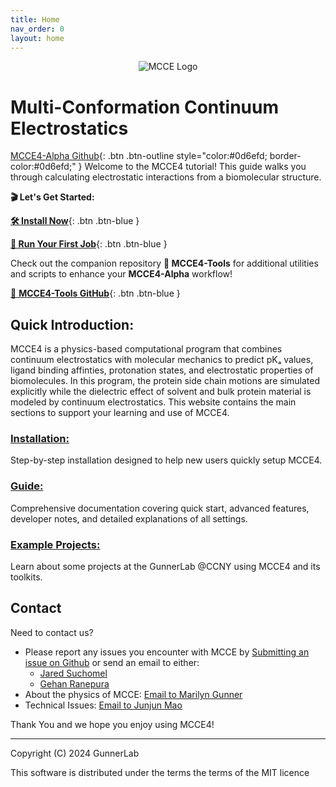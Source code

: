```yaml
---
title: Home
nav_order: 0
layout: home
---
```


<p align="center">
  <img src="{{ '/docs/images/mcce_logo1.png' | relative_url }}" alt="MCCE Logo" style="max-width: 100%; height: auto;">
</p>

# Multi-Conformation Continuum Electrostatics
[MCCE4-Alpha Github](https://github.com/GunnerLab/MCCE4-Alpha){: .btn .btn-outline style="color:#0d6efd; border-color:#0d6efd;" }
Welcome to the MCCE4 tutorial! This guide walks you through calculating electrostatic interactions from a biomolecular structure.

**🎬 Let's Get Started:** 

[**🛠️ Install Now**](https://gunnerlab.github.io/mcce4_tutorial/docs/installation/){: .btn .btn-blue }

[**🚀 Run Your First Job**](https://gunnerlab.github.io/mcce4_tutorial/docs/guide/quick_start/){: .btn .btn-blue }  

Check out the companion repository **🔧 MCCE4-Tools** for additional utilities and scripts to enhance your **MCCE4-Alpha** workflow!

[🧰 **MCCE4-Tools GitHub**](https://github.com/GunnerLab/MCCE4-Tools){: .btn .btn-blue }

## Quick Introduction:
MCCE4 is a physics-based computational program that combines continuum electrostatics with molecular mechanics to predict pKₐ values, ligand binding affinties, protonation states, and electrostatic properties of biomolecules. In this program, the protein side chain motions are simulated explicitly while the dielectric effect of solvent and bulk protein material is modeled by continuum electrostatics.
This website contains the main sections to support your learning and use of MCCE4.

### [Installation:](https://gunnerlab.github.io/mcce4_tutorial/docs/installation/) 
Step-by-step installation designed to help new users quickly setup MCCE4.

### [Guide:](https://gunnerlab.github.io/mcce4_tutorial/docs/guide/)
Comprehensive documentation covering quick start, advanced features, developer notes, and detailed explanations of all settings.

### [Example Projects:](https://gunnerlab.github.io/mcce4_tutorial/docs/example_projects/)
Learn about some projects at the GunnerLab @CCNY using MCCE4 and its toolkits.

## Contact
Need to contact us?

- Please report any issues you encounter with MCCE by [Submitting an issue on Github](https://github.com/GunnerLab/MCCE4-Alpha/issues)
  or send an email to either:
    - [Jared Suchomel](jsuchomel@ccny.cuny.edu)
    - [Gehan Ranepura](granepura@gradcenter.cuny.edu)
- About the physics of MCCE: [Email to Marilyn Gunner](mgunner@ccny.cuny.edu)
- Technical Issues: [Email to Junjun Mao](jmao@ccny.cuny.edu)

Thank You and we hope you enjoy using MCCE4!  

---

Copyright (C) 2024 GunnerLab

This software is distributed under the terms the terms of the MIT licence

